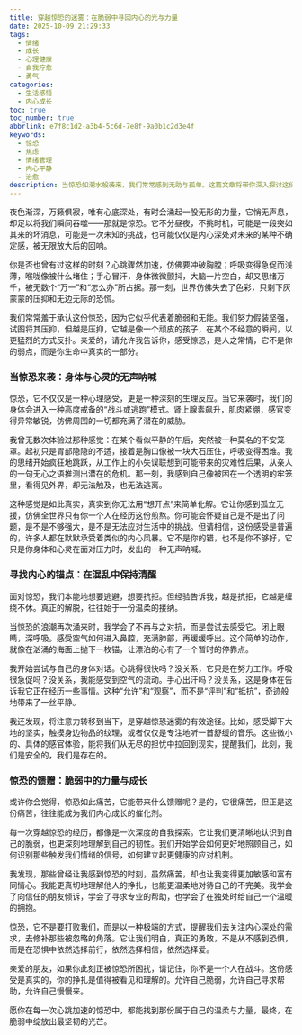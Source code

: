 ```yaml
---
title: 穿越惊恐的迷雾：在脆弱中寻回内心的光与力量
date: 2025-10-09 21:29:33
tags:
  - 情绪
  - 成长
  - 心理健康
  - 自我疗愈
  - 勇气
categories:
  - 生活感悟
  - 内心成长
toc: true
toc_number: true
abbrlink: e7f8c1d2-a3b4-5c6d-7e8f-9a0b1c2d3e4f
keywords:
  - 惊恐
  - 焦虑
  - 情绪管理
  - 内心平静
  - 治愈
description: 当惊恐如潮水般袭来，我们常常感到无助与孤单。这篇文章将带你深入探讨这份普遍而又深刻的情绪，从心跳加速到呼吸凝滞，从迷失方向到重新找到内心的锚点。它不是要你战胜惊恐，而是要你学会与它共存，并在每一次颤抖中，发现自己从未枯竭的勇气与温柔。愿我们都能在脆弱中，寻回那份属于自己的光。
---
```


夜色渐深，万籁俱寂，唯有心底深处，有时会涌起一股无形的力量，它悄无声息，却足以将我们瞬间吞噬——那就是惊恐。它不分昼夜，不挑时机，可能是一段突如其来的坏消息，可能是一次未知的挑战，也可能仅仅是内心深处对未来的某种不确定感，被无限放大后的回响。

你是否也曾有过这样的时刻？心跳骤然加速，仿佛要冲破胸膛；呼吸变得急促而浅薄，喉咙像被什么堵住；手心冒汗，身体微微颤抖，大脑一片空白，却又思绪万千，被无数个“万一”和“怎么办”所占据。那一刻，世界仿佛失去了色彩，只剩下灰蒙蒙的压抑和无边无际的恐慌。

我们常常羞于承认这份惊恐，因为它似乎代表着脆弱和无能。我们努力假装坚强，试图将其压抑，但越是压抑，它越是像一个顽皮的孩子，在某个不经意的瞬间，以更猛烈的方式反扑。亲爱的，请允许我告诉你，感受惊恐，是人之常情，它不是你的弱点，而是你生命中真实的一部分。

### 当惊恐来袭：身体与心灵的无声呐喊

惊恐，它不仅仅是一种心理感受，更是一种深刻的生理反应。当它来袭时，我们的身体会进入一种高度戒备的“战斗或逃跑”模式。肾上腺素飙升，肌肉紧绷，感官变得异常敏锐，仿佛周围的一切都充满了潜在的威胁。

我曾无数次体验过那种感觉：在某个看似平静的午后，突然被一种莫名的不安笼罩。起初只是胃部隐隐的不适，接着是胸口像被一块大石压住，呼吸变得困难。我的思绪开始疯狂地跳跃，从工作上的小失误联想到可能带来的灾难性后果，从亲人的一句无心之语推测出潜在的危机。那一刻，我感到自己像被困在一个透明的牢笼里，看得见外界，却无法触及，也无法逃离。

这种感觉是如此真实，真实到你无法用“想开点”来简单化解。它让你感到孤立无援，仿佛全世界只有你一个人在经历这份煎熬。你可能会怀疑自己是不是出了问题，是不是不够强大，是不是无法应对生活中的挑战。但请相信，这份感受是普遍的，许多人都在默默承受着类似的内心风暴。它不是你的错，也不是你不够好，它只是你身体和心灵在面对压力时，发出的一种无声呐喊。

### 寻找内心的锚点：在混乱中保持清醒

面对惊恐，我们本能地想要逃避，想要抗拒。但经验告诉我，越是抗拒，它越是缠绕不休。真正的解脱，往往始于一份温柔的接纳。

当惊恐的浪潮再次涌来时，我学会了不再与之对抗，而是尝试去感受它。闭上眼睛，深呼吸。感受空气如何进入鼻腔，充满肺部，再缓缓呼出。这个简单的动作，就像在汹涌的海面上抛下一枚锚，让漂泊的心有了一个暂时的停靠点。

我开始尝试与自己的身体对话。心跳得很快吗？没关系，它只是在努力工作。呼吸很急促吗？没关系，我能感受到空气的流动。手心出汗吗？没关系，这是身体在告诉我它正在经历一些事情。这种“允许”和“观察”，而不是“评判”和“抵抗”，奇迹般地带来了一丝平静。

我还发现，将注意力转移到当下，是穿越惊恐迷雾的有效途径。比如，感受脚下大地的坚实，触摸身边物品的纹理，或者仅仅是专注地听一首舒缓的音乐。这些微小的、具体的感官体验，能将我们从无尽的担忧中拉回到现实，提醒我们，此刻，我们是安全的，我们是存在的。

### 惊恐的馈赠：脆弱中的力量与成长

或许你会觉得，惊恐如此痛苦，它能带来什么馈赠呢？是的，它很痛苦，但正是这份痛苦，往往能成为我们内心成长的催化剂。

每一次穿越惊恐的经历，都像是一次深度的自我探索。它让我们更清晰地认识到自己的脆弱，也更深刻地理解到自己的韧性。我们开始学会如何更好地照顾自己，如何识别那些触发我们情绪的信号，如何建立起更健康的应对机制。

我发现，那些曾经让我感到惊恐的时刻，虽然痛苦，却也让我变得更加敏感和富有同情心。我能更真切地理解他人的挣扎，也能更温柔地对待自己的不完美。我学会了向信任的朋友倾诉，学会了寻求专业的帮助，也学会了在独处时给自己一个温暖的拥抱。

惊恐，它不是要打败我们，而是以一种极端的方式，提醒我们去关注内心深处的需求，去修补那些被忽略的角落。它让我们明白，真正的勇敢，不是从不感到恐惧，而是在恐惧中依然选择前行，依然选择相信，依然选择爱。

亲爱的朋友，如果你此刻正被惊恐所困扰，请记住，你不是一个人在战斗。这份感受是真实的，你的挣扎是值得被看见和理解的。允许自己脆弱，允许自己寻求帮助，允许自己慢慢来。

愿你在每一次心跳加速的惊恐中，都能找到那份属于自己的温柔与力量，最终，在脆弱中绽放出最坚韧的光芒。